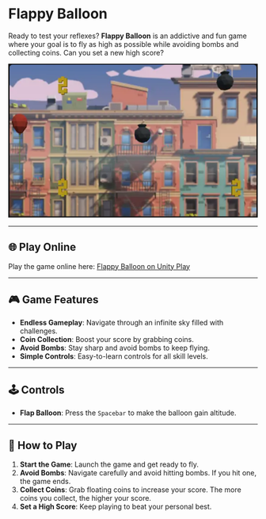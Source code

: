 # Flappy Balloon

Ready to test your reflexes? **Flappy Balloon** is an addictive and fun game where your goal is to fly as high as possible while avoiding bombs and collecting coins. Can you set a new high score?

![Flappy Balloon Game](./pic/Flappy_Balloon.png)

---

## 🌐 Play Online

Play the game online here: [Flappy Balloon on Unity Play](https://play.unity.com/en/games/bd59917b-2471-4422-8f78-f1574782066f/flappy-balloon)

---

## 🎮 Game Features

- **Endless Gameplay**: Navigate through an infinite sky filled with challenges.
- **Coin Collection**: Boost your score by grabbing coins.
- **Avoid Bombs**: Stay sharp and avoid bombs to keep flying.
- **Simple Controls**: Easy-to-learn controls for all skill levels.

---

## 🕹️ Controls

- **Flap Balloon**: Press the `Spacebar` to make the balloon gain altitude.

---

## 📖 How to Play

1. **Start the Game**: Launch the game and get ready to fly.
2. **Avoid Bombs**: Navigate carefully and avoid hitting bombs. If you hit one, the game ends.
3. **Collect Coins**: Grab floating coins to increase your score. The more coins you collect, the higher your score.
4. **Set a High Score**: Keep playing to beat your personal best.
